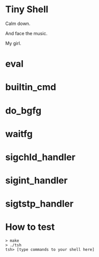  
# Tiny Shell

Calm down.


And face the music.

My girl.

# eval

# builtin_cmd

# do_bgfg

# waitfg

# sigchld_handler

# sigint_handler

# sigtstp_handler


# How to test
```
> make
> ./tsh
tsh> [type commands to your shell here]
```
